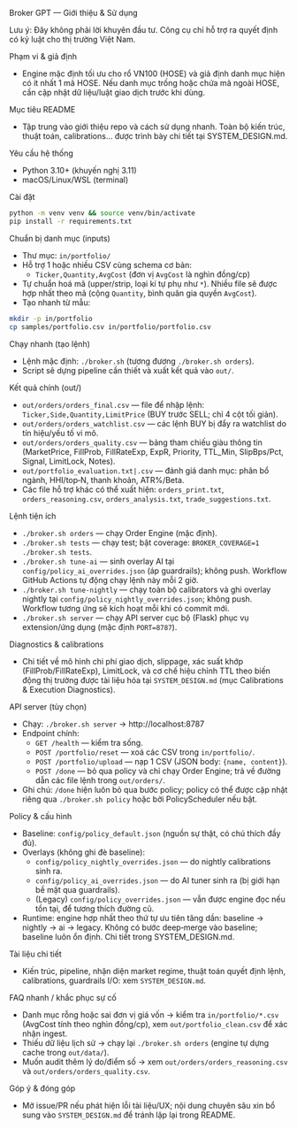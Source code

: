 Broker GPT — Giới thiệu & Sử dụng

Lưu ý: Đây không phải lời khuyên đầu tư. Công cụ chỉ hỗ trợ ra quyết định có kỷ luật cho thị trường Việt Nam.

Phạm vi & giả định
- Engine mặc định tối ưu cho rổ VN100 (HOSE) và giả định danh mục hiện có ít nhất 1 mã HOSE. Nếu danh mục trống hoặc chứa mã ngoài HOSE, cần cập nhật dữ liệu/luật giao dịch trước khi dùng.

Mục tiêu README
- Tập trung vào giới thiệu repo và cách sử dụng nhanh. Toàn bộ kiến trúc, thuật toán, calibrations… được trình bày chi tiết tại SYSTEM_DESIGN.md.

Yêu cầu hệ thống
- Python 3.10+ (khuyến nghị 3.11)
- macOS/Linux/WSL (terminal)

Cài đặt
```bash
python -m venv venv && source venv/bin/activate
pip install -r requirements.txt
```

Chuẩn bị danh mục (inputs)
- Thư mục: `in/portfolio/`
- Hỗ trợ 1 hoặc nhiều CSV cùng schema cơ bản:
  - `Ticker,Quantity,AvgCost` (đơn vị `AvgCost` là nghìn đồng/cp)
- Tự chuẩn hoá mã (upper/strip, loại kí tự phụ như `*`). Nhiều file sẽ được hợp nhất theo mã (cộng `Quantity`, bình quân gia quyền `AvgCost`).
- Tạo nhanh từ mẫu:
```bash
mkdir -p in/portfolio
cp samples/portfolio.csv in/portfolio/portfolio.csv
```

Chạy nhanh (tạo lệnh)
- Lệnh mặc định: `./broker.sh` (tương đương `./broker.sh orders`).
- Script sẽ dựng pipeline cần thiết và xuất kết quả vào `out/`.

Kết quả chính (out/)
- `out/orders/orders_final.csv` — file để nhập lệnh: `Ticker,Side,Quantity,LimitPrice` (BUY trước SELL; chỉ 4 cột tối giản).
- `out/orders/orders_watchlist.csv` — các lệnh BUY bị đẩy ra watchlist do tín hiệu/yếu tố vi mô.
- `out/orders/orders_quality.csv` — bảng tham chiếu giàu thông tin (MarketPrice, FillProb, FillRateExp, ExpR, Priority, TTL_Min, SlipBps/Pct, Signal, LimitLock, Notes).
- `out/portfolio_evaluation.txt|.csv` — đánh giá danh mục: phân bổ ngành, HHI/top‑N, thanh khoản, ATR%/Beta.
- Các file hỗ trợ khác có thể xuất hiện: `orders_print.txt`, `orders_reasoning.csv`, `orders_analysis.txt`, `trade_suggestions.txt`.

Lệnh tiện ích
- `./broker.sh orders` — chạy Order Engine (mặc định).
- `./broker.sh tests` — chạy test; bật coverage: `BROKER_COVERAGE=1 ./broker.sh tests`.
- `./broker.sh tune-ai` — sinh overlay AI tại `config/policy_ai_overrides.json` (áp guardrails); không push. Workflow GitHub Actions tự động chạy lệnh này mỗi 2 giờ.
- `./broker.sh tune-nightly` — chạy toàn bộ calibrators và ghi overlay nightly tại `config/policy_nightly_overrides.json`; không push. Workflow tương ứng sẽ kích hoạt mỗi khi có commit mới.
- `./broker.sh server` — chạy API server cục bộ (Flask) phục vụ extension/ứng dụng (mặc định `PORT=8787`).

  

Diagnostics & calibrations
- Chi tiết về mô hình chi phí giao dịch, slippage, xác suất khớp (FillProb/FillRateExp), LimitLock, và cơ chế hiệu chỉnh TTL theo biến động thị trường được tài liệu hóa tại `SYSTEM_DESIGN.md` (mục Calibrations & Execution Diagnostics).

API server (tùy chọn)
- Chạy: `./broker.sh server` → http://localhost:8787
- Endpoint chính:
  - `GET /health` — kiểm tra sống.
  - `POST /portfolio/reset` — xoá các CSV trong `in/portfolio/`.
  - `POST /portfolio/upload` — nạp 1 CSV (JSON body: `{name, content}`).
  - `POST /done` — bỏ qua policy và chỉ chạy Order Engine; trả về đường dẫn các file lệnh trong `out/orders/`.
- Ghi chú: `/done` hiện luôn bỏ qua bước policy; policy có thể được cập nhật riêng qua `./broker.sh policy` hoặc bởi PolicyScheduler nếu bật.

Policy & cấu hình
- Baseline: `config/policy_default.json` (nguồn sự thật, có chú thích đầy đủ).
- Overlays (không ghi đè baseline):
  - `config/policy_nightly_overrides.json` — do nightly calibrations sinh ra.
  - `config/policy_ai_overrides.json` — do AI tuner sinh ra (bị giới hạn bề mặt qua guardrails).
  - (Legacy) `config/policy_overrides.json` — vẫn được engine đọc nếu tồn tại, để tương thích đường cũ.
- Runtime: engine hợp nhất theo thứ tự ưu tiên tăng dần: baseline → nightly → ai → legacy. Không có bước deep‑merge vào baseline; baseline luôn ổn định. Chi tiết trong SYSTEM_DESIGN.md.

Tài liệu chi tiết
- Kiến trúc, pipeline, nhận diện market regime, thuật toán quyết định lệnh, calibrations, guardrails I/O: xem `SYSTEM_DESIGN.md`.

FAQ nhanh / khắc phục sự cố
- Danh mục rỗng hoặc sai đơn vị giá vốn → kiểm tra `in/portfolio/*.csv` (AvgCost tính theo nghìn đồng/cp), xem `out/portfolio_clean.csv` để xác nhận ingest.
- Thiếu dữ liệu lịch sử → chạy lại `./broker.sh orders` (engine tự dựng cache trong `out/data/`).
- Muốn audit thêm lý do/điểm số → xem `out/orders/orders_reasoning.csv` và `out/orders/orders_quality.csv`.

Góp ý & đóng góp
- Mở issue/PR nếu phát hiện lỗi tài liệu/UX; nội dung chuyên sâu xin bổ sung vào `SYSTEM_DESIGN.md` để tránh lặp lại trong README.
